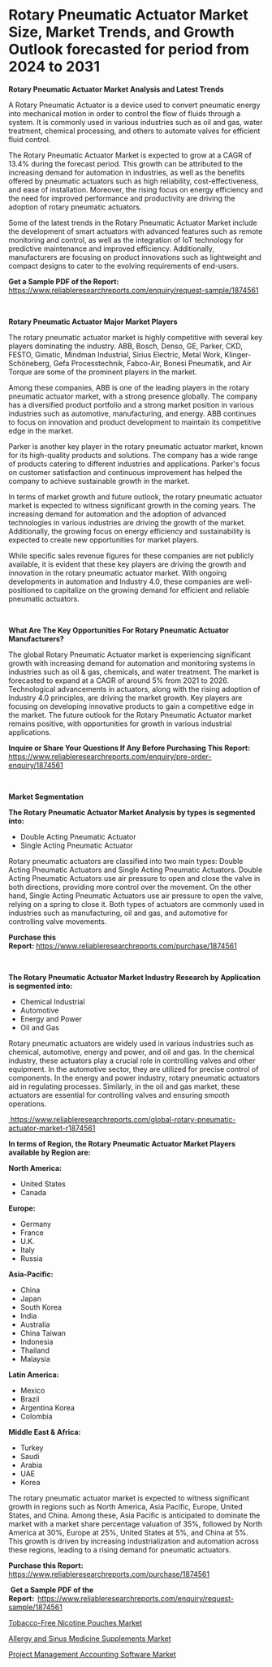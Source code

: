 <p><h1>Rotary Pneumatic Actuator Market Size, Market Trends, and Growth Outlook forecasted for period from 2024 to 2031</h1></p><p><strong>Rotary Pneumatic Actuator Market Analysis and Latest Trends</strong></p>
<p><p>A Rotary Pneumatic Actuator is a device used to convert pneumatic energy into mechanical motion in order to control the flow of fluids through a system. It is commonly used in various industries such as oil and gas, water treatment, chemical processing, and others to automate valves for efficient fluid control.</p><p>The Rotary Pneumatic Actuator Market is expected to grow at a CAGR of 13.4% during the forecast period. This growth can be attributed to the increasing demand for automation in industries, as well as the benefits offered by pneumatic actuators such as high reliability, cost-effectiveness, and ease of installation. Moreover, the rising focus on energy efficiency and the need for improved performance and productivity are driving the adoption of rotary pneumatic actuators.</p><p>Some of the latest trends in the Rotary Pneumatic Actuator Market include the development of smart actuators with advanced features such as remote monitoring and control, as well as the integration of IoT technology for predictive maintenance and improved efficiency. Additionally, manufacturers are focusing on product innovations such as lightweight and compact designs to cater to the evolving requirements of end-users.</p></p>
<p><strong>Get a Sample PDF of the Report:&nbsp;</strong> <a href="https://www.reliableresearchreports.com/enquiry/request-sample/1874561">https://www.reliableresearchreports.com/enquiry/request-sample/1874561</a></p>
<p>&nbsp;</p>
<p><strong>Rotary Pneumatic Actuator Major Market Players</strong></p>
<p><p>The rotary pneumatic actuator market is highly competitive with several key players dominating the industry. ABB, Bosch, Denso, GE, Parker, CKD, FESTO, Gimatic, Mindman Industrial, Sirius Electric, Metal Work, Klinger-Schöneberg, Gefa Processtechnik, Fabco-Air, Bonesi Pneumatik, and Air Torque are some of the prominent players in the market.</p><p>Among these companies, ABB is one of the leading players in the rotary pneumatic actuator market, with a strong presence globally. The company has a diversified product portfolio and a strong market position in various industries such as automotive, manufacturing, and energy. ABB continues to focus on innovation and product development to maintain its competitive edge in the market.</p><p>Parker is another key player in the rotary pneumatic actuator market, known for its high-quality products and solutions. The company has a wide range of products catering to different industries and applications. Parker's focus on customer satisfaction and continuous improvement has helped the company to achieve sustainable growth in the market.</p><p>In terms of market growth and future outlook, the rotary pneumatic actuator market is expected to witness significant growth in the coming years. The increasing demand for automation and the adoption of advanced technologies in various industries are driving the growth of the market. Additionally, the growing focus on energy efficiency and sustainability is expected to create new opportunities for market players.</p><p>While specific sales revenue figures for these companies are not publicly available, it is evident that these key players are driving the growth and innovation in the rotary pneumatic actuator market. With ongoing developments in automation and Industry 4.0, these companies are well-positioned to capitalize on the growing demand for efficient and reliable pneumatic actuators.</p></p>
<p>&nbsp;</p>
<p><strong>What Are The Key Opportunities For Rotary Pneumatic Actuator Manufacturers?</strong></p>
<p><p>The global Rotary Pneumatic Actuator market is experiencing significant growth with increasing demand for automation and monitoring systems in industries such as oil & gas, chemicals, and water treatment. The market is forecasted to expand at a CAGR of around 5% from 2021 to 2026. Technological advancements in actuators, along with the rising adoption of Industry 4.0 principles, are driving the market growth. Key players are focusing on developing innovative products to gain a competitive edge in the market. The future outlook for the Rotary Pneumatic Actuator market remains positive, with opportunities for growth in various industrial applications.</p></p>
<p><strong>Inquire or Share Your Questions If Any Before Purchasing This Report:</strong> <a href="https://www.reliableresearchreports.com/enquiry/pre-order-enquiry/1874561">https://www.reliableresearchreports.com/enquiry/pre-order-enquiry/1874561</a></p>
<p>&nbsp;</p>
<p><strong>Market Segmentation</strong></p>
<p><strong>The Rotary Pneumatic Actuator Market Analysis by types is segmented into:</strong></p>
<p><ul><li>Double Acting Pneumatic Actuator</li><li>Single Acting Pneumatic Actuator</li></ul></p>
<p><p>Rotary pneumatic actuators are classified into two main types: Double Acting Pneumatic Actuators and Single Acting Pneumatic Actuators. Double Acting Pneumatic Actuators use air pressure to open and close the valve in both directions, providing more control over the movement. On the other hand, Single Acting Pneumatic Actuators use air pressure to open the valve, relying on a spring to close it. Both types of actuators are commonly used in industries such as manufacturing, oil and gas, and automotive for controlling valve movements.</p></p>
<p><strong>Purchase this Report:&nbsp;</strong><a href="https://www.reliableresearchreports.com/purchase/1874561">https://www.reliableresearchreports.com/purchase/1874561</a></p>
<p>&nbsp;</p>
<p><strong>The Rotary Pneumatic Actuator Market Industry Research by Application is segmented into:</strong></p>
<p><ul><li>Chemical Industrial</li><li>Automotive</li><li>Energy and Power</li><li>Oil and Gas</li></ul></p>
<p><p>Rotary pneumatic actuators are widely used in various industries such as chemical, automotive, energy and power, and oil and gas. In the chemical industry, these actuators play a crucial role in controlling valves and other equipment. In the automotive sector, they are utilized for precise control of components. In the energy and power industry, rotary pneumatic actuators aid in regulating processes. Similarly, in the oil and gas market, these actuators are essential for controlling valves and ensuring smooth operations.</p></p>
<p><a href="https://www.reliableresearchreports.com/global-rotary-pneumatic-actuator-market-r1874561">&nbsp;https://www.reliableresearchreports.com/global-rotary-pneumatic-actuator-market-r1874561</a></p>
<p><strong>In terms of Region, the Rotary Pneumatic Actuator Market Players available by Region are:</strong></p>
<p>
    <p> <strong> North America: </strong>
        <ul>
            <li>United States</li>
            <li>Canada</li>
        </ul>
        </p> 
    <p> <strong> Europe: </strong>
        <ul>
            <li>Germany</li>
            <li>France</li>
            <li>U.K.</li>
            <li>Italy</li>
            <li>Russia</li>
        </ul>
        </p> 
    <p> <strong> Asia-Pacific: </strong>
        <ul>
            <li>China</li>
            <li>Japan</li>
            <li>South Korea</li>
            <li>India</li>
            <li>Australia</li>
            <li>China Taiwan</li>
            <li>Indonesia</li>
            <li>Thailand</li>
            <li>Malaysia</li>
        </ul>
        </p> 
    <p> <strong> Latin America: </strong>
        <ul>
            <li>Mexico</li>
            <li>Brazil</li>
            <li>Argentina Korea</li>
            <li>Colombia</li>
        </ul>
        </p> 
    <p> <strong> Middle East & Africa: </strong>
        <ul>
            <li>Turkey</li>
            <li>Saudi</li>
            <li>Arabia</li>
            <li>UAE</li>
            <li>Korea</li>
        </ul>
    </p>
    </p>
<p><p>The rotary pneumatic actuator market is expected to witness significant growth in regions such as North America, Asia Pacific, Europe, United States, and China. Among these, Asia Pacific is anticipated to dominate the market with a market share percentage valuation of 35%, followed by North America at 30%, Europe at 25%, United States at 5%, and China at 5%. This growth is driven by increasing industrialization and automation across these regions, leading to a rising demand for pneumatic actuators.</p></p>
<p><strong>Purchase this Report: </strong><a href="https://www.reliableresearchreports.com/purchase/1874561">https://www.reliableresearchreports.com/purchase/1874561</a></p>
<p>&nbsp;<strong>Get a Sample PDF of the Report:&nbsp;&nbsp;</strong><a href="https://www.reliableresearchreports.com/enquiry/request-sample/1874561">https://www.reliableresearchreports.com/enquiry/request-sample/1874561</a></p>
<p><strong></strong></p>
<p><p><a href="https://www.linkedin.com/pulse/analyzing-tobacco-free-nicotine-pouches-market-global-industry-6ksof?trackingId=5Yb%2Fi9Ns%2FXGm3Pct2uqzHQ%3D%3D">Tobacco-Free Nicotine Pouches Market</a></p><p><a href="https://www.linkedin.com/pulse/allergy-sinus-medicine-supplements-market-outlook-industry-iss6f?trackingId=cGex8TvoR5BsGVisrRyP1Q%3D%3D">Allergy and Sinus Medicine Supplements Market</a></p><p><a href="https://circular-yam-9b9.notion.site/Project-Management-Accounting-Software-Market-Analysis-Its-CAGR-Market-Segmentation-and-Global-Ind-a3f9403ed95c4737905720d842ad5cb2">Project Management Accounting Software Market</a></p></p>